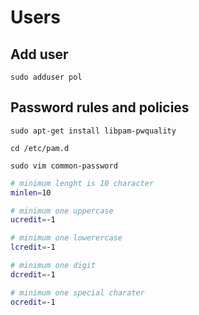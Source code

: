 # Users

## Add user

```sudo adduser pol```


## Password rules and policies

```sudo apt-get install libpam-pwquality```

```cd /etc/pam.d```

```sudo vim common-password```

```bash
# minimum lenght is 10 character
minlen=10

# minimum one uppercase
ucredit=-1	

# minimum one lowerercase
lcredit=-1	

# minimum one digit
dcredit=-1

# minimum one special charater 
ocredit=-1
```
